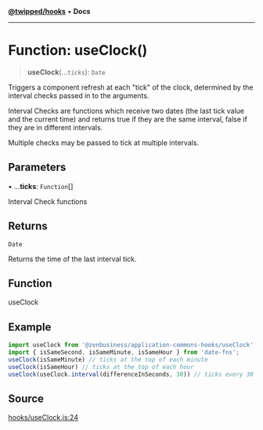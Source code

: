 [**@twipped/hooks**](../../README.md) • **Docs**

***

# Function: useClock()

> **useClock**(...`ticks`): `Date`

Triggers a component refresh at each "tick" of the clock, determined by the interval checks
passed in to the arguments.

Interval Checks are functions which receive two dates (the last tick value and the current
time) and returns true if they are the same interval, false if they are in different intervals.

Multiple checks may be passed to tick at multiple intervals.

## Parameters

• ...**ticks**: `Function`[]

Interval Check functions

## Returns

`Date`

Returns the time of the last interval tick.

## Function

useClock

## Example

```ts
import useClock from '@zenbusiness/application-commons-hooks/useClock';
import { isSameSecond, isSameMinute, isSameHour } from 'date-fns';
useClock(isSameMinute) // ticks at the top of each minute
useClock(isSameHour) // ticks at the top of each hour
useClock(useClock.interval(differenceInSeconds, 30)) // ticks every 30 seconds
```

## Source

[hooks/useClock.js:24](https://github.com/Twipped/hooks/blob/main/hooks/useClock.js#L24)
